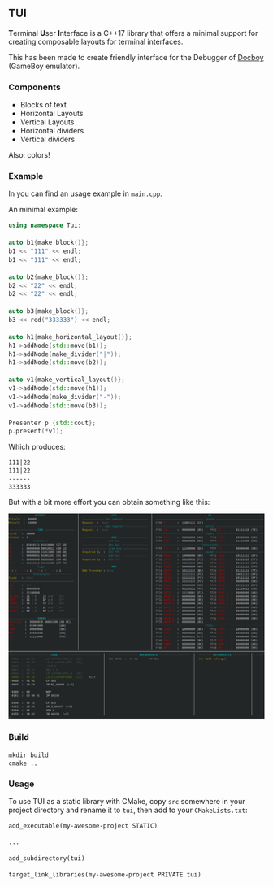 ## TUI

**T**erminal **U**ser **I**nterface is a C++17 library that offers a minimal support for creating composable layouts for terminal interfaces.

This has been made to create friendly interface for the Debugger of [Docboy](https://github.com/Docheinstein/docboy/) (GameBoy emulator).

### Components

* Blocks of text
* Horizontal Layouts
* Vertical Layouts
* Horizontal dividers
* Vertical dividers

Also: colors!
### Example

In you can find an usage example in `main.cpp`.

An minimal example:

```cpp
using namespace Tui;

auto b1{make_block()};
b1 << "111" << endl;
b1 << "111" << endl;

auto b2{make_block()};
b2 << "22" << endl;
b2 << "22" << endl;

auto b3{make_block()};
b3 << red("333333") << endl;

auto h1{make_horizontal_layout()};
h1->addNode(std::move(b1));
h1->addNode(make_divider("|"));
h1->addNode(std::move(b2));

auto v1{make_vertical_layout()};
v1->addNode(std::move(h1));
v1->addNode(make_divider("-"));
v1->addNode(std::move(b3));

Presenter p {std::cout};
p.present(*v1);
```
Which produces:

```
111|22
111|22
------
333333
```

But with a bit more effort you can obtain something like this:

![DocBoy Debugger](images/docboy-debugger.png)

### Build

```
mkdir build
cmake ..
```


### Usage

To use TUI as a static library with CMake, copy `src` somewhere in your project directory and rename it to `tui`,
then add to your `CMakeLists.txt`:

```
add_executable(my-awesome-project STATIC)

...

add_subdirectory(tui)

target_link_libraries(my-awesome-project PRIVATE tui)
```